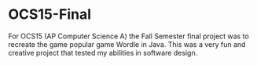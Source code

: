 # OCS15-Final
For OCS15 (AP Computer Science A) the Fall Semester final project was to recreate the game popular game Wordle in Java. This was a very fun and creative project that tested my abilities in software design.
